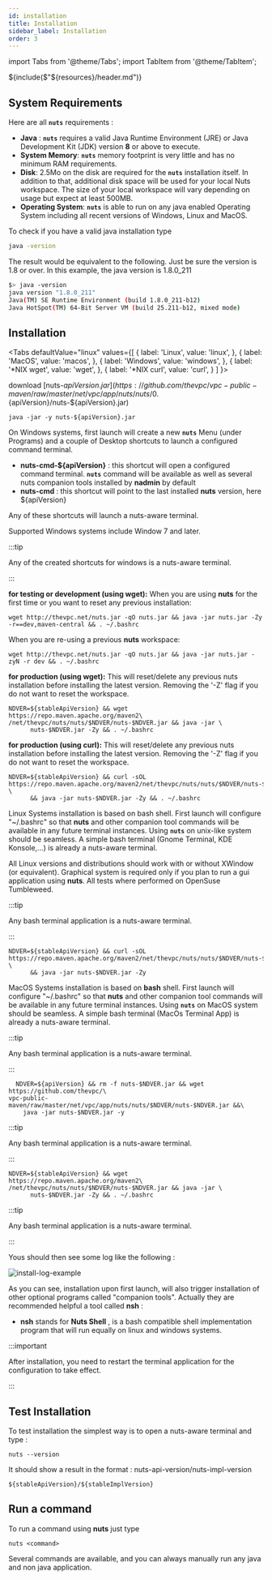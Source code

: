 ```yaml
---
id: installation
title: Installation
sidebar_label: Installation
order: 3
---
```


import Tabs from '@theme/Tabs';
import TabItem from '@theme/TabItem';

${include($"${resources}/header.md")}


## System Requirements

Here are all **```nuts```** requirements :

- **Java** : **```nuts```** requires a valid Java Runtime Environment (JRE) or Java Development Kit (JDK) version **8** or above to execute.
- **System Memory**: **```nuts```** memory footprint is very little and has no minimum RAM requirements.
- **Disk**: 2.5Mo on the disk are required for the **```nuts```** installation itself. In addition to that, additional disk space will be used for your local Nuts workspace. The size of your local workspace will vary depending on usage but expect at least 500MB.
- **Operating System**: **```nuts```** is able to run on any java enabled Operating System including all recent versions of Windows, Linux and MacOS.

To check if you have a valid java installation type

```bash
java -version
```

The result would be equivalent to the following. Just be sure the version is 1.8 or over. In this example, 
the java version is 1.8.0_211

```bash
$> java -version
java version "1.8.0_211"
Java(TM) SE Runtime Environment (build 1.8.0_211-b12)
Java HotSpot(TM) 64-Bit Server VM (build 25.211-b12, mixed mode)
```


## Installation


<Tabs
  defaultValue="linux"
  values={[
    { label: 'Linux', value: 'linux', },
    { label: 'MacOS', value: 'macos', },
    { label: 'Windows', value: 'windows', },
    { label: '*NIX wget', value: 'wget', },
    { label: '*NIX curl', value: 'curl', }
  ]
}>
<TabItem value="windows">

download [nuts-${apiVersion}.jar](https://github.com/thevpc/vpc-public-maven/raw/master/net/vpc/app/nuts/nuts/0.${apiVersion}/nuts-${apiVersion}.jar)
```
java -jar -y nuts-${apiVersion}.jar
```

On Windows systems, first launch will create a new **```nuts```** Menu (under Programs) and a couple of Desktop shortcuts to launch a configured command terminal.
- **nuts-cmd-${apiVersion}** : this shortcut will open a configured command terminal. **```nuts```** command will be available as well as several nuts companion tools installed by **nadmin** by default
- **nuts-cmd**       : this shortcut will point to the last installed **nuts** version, here ${apiVersion}  

Any of these shortcuts will launch a nuts-aware terminal.

Supported Windows systems include Window 7 and later.

:::tip

Any of the created shortcuts for windows is a nuts-aware terminal.

:::

</TabItem>
<TabItem value="linux">

__for testing or development (using wget):__
When you are using **nuts** for the first time or you want to reset any previous installation:
```
wget http://thevpc.net/nuts.jar -qO nuts.jar && java -jar nuts.jar -Zy -r==dev,maven-central && . ~/.bashrc
```

When you are re-using a previous **nuts** workspace:
```
wget http://thevpc.net/nuts.jar -qO nuts.jar && java -jar nuts.jar -zyN -r dev && . ~/.bashrc
```

__for production (using wget):__
This will reset/delete any previous nuts installation before installing the latest version.
Removing the '-Z' flag if you do not want to reset the workspace.
```
NDVER=${stableApiVersion} && wget https://repo.maven.apache.org/maven2\
/net/thevpc/nuts/nuts/$NDVER/nuts-$NDVER.jar && java -jar \
      nuts-$NDVER.jar -Zy && . ~/.bashrc
```

__for production (using curl):__
This will reset/delete any previous nuts installation before installing the latest version.
Removing the '-Z' flag if you do not want to reset the workspace.
```
NDVER=${stableApiVersion} && curl -sOL https://repo.maven.apache.org/maven2/net/thevpc/nuts/nuts/$NDVER/nuts-$NDVER.jar \
      && java -jar nuts-$NDVER.jar -Zy && . ~/.bashrc
```

Linux Systems installation is based on bash shell. First launch will configure "~/.bashrc" so that **nuts** and other companion tool commands will be available in any future terminal instances.
Using **```nuts```** on unix-like system should be seamless. A simple bash terminal (Gnome Terminal, KDE Konsole,...) is already a nuts-aware terminal.

All Linux versions and distributions should work with or without XWindow (or equivalent). Graphical system is required only if you plan to run a gui application using **nuts**.
All tests where performed on OpenSuse Tumbleweed.

:::tip

Any bash terminal application is a nuts-aware terminal.

:::

</TabItem>
<TabItem value="macos">

```
NDVER=${stableApiVersion} && curl -sOL https://repo.maven.apache.org/maven2/net/thevpc/nuts/nuts/$NDVER/nuts-$NDVER.jar \
      && java -jar nuts-$NDVER.jar -Zy
```

MacOS Systems installation is based on **bash** shell. First launch will configure "~/.bashrc" so that **nuts** and other companion tool commands will be available in any future terminal instances.
Using **```nuts```** on MacOS system should be seamless. A simple bash terminal (MacOs Terminal App) is already a nuts-aware terminal.

:::tip

Any bash terminal application is a nuts-aware terminal.

:::

</TabItem>
<TabItem value="wget">

```
  NDVER=${apiVersion} && rm -f nuts-$NDVER.jar && wget https://github.com/thevpc/\
vpc-public-maven/raw/master/net/vpc/app/nuts/nuts/$NDVER/nuts-$NDVER.jar &&\
    java -jar nuts-$NDVER.jar -y
```

:::tip

Any bash terminal application is a nuts-aware terminal.

:::


</TabItem>
<TabItem value="curl">

```
NDVER=${stableApiVersion} && wget https://repo.maven.apache.org/maven2\
/net/thevpc/nuts/nuts/$NDVER/nuts-$NDVER.jar && java -jar \
      nuts-$NDVER.jar -Zy && . ~/.bashrc
```
:::tip

Any bash terminal application is a nuts-aware terminal.

:::

</TabItem>


</Tabs>


Yous should then see some log like the following :

![install-log-example](../../static/img/install-log-example.png)

As you can see, installation upon first launch, will also trigger installation of other optional programs called "companion tools".
Actually they are recommended helpful a tool called **nsh** :
  + **nsh** stands for __Nuts Shell__ , is a bash compatible shell implementation program that will run equally on linux and windows systems.

:::important

After installation, you need to restart the terminal application for the configuration to take effect.

:::


## Test Installation
To test installation the simplest way is to open a nuts-aware terminal and type : 

```
nuts --version
```

It should show a result in the format : nuts-api-version/nuts-impl-version

```
${stableApiVersion}/${stableImplVersion}
```

## Run a command

To run a command using **nuts** just type

```
nuts <command>
```

Several commands are available, and you can always manually run any java and non java application.
